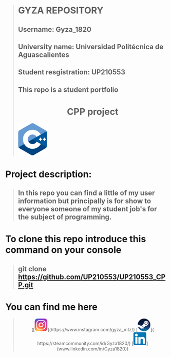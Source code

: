 > # **GYZA REPOSITORY**
> ## **Username:** Gyza_1820
> ## **University name:** Universidad Politécnica de Aguascalientes 
> ## **Student resgistration:** UP210553
> ## **This repo is a student portfolio**
> # <center>  **CPP project**
> <img alt="c++" height="100" src="https://github.com/UP210553/UP210553_CPP/blob/main/Imagenes/c_logo.png"/>
# **Project description:**
> ## In this repo you can find a little of my user information but principally is for show to everyone someone of my student job's for the subject of programming.  
  # **To clone this repo introduce this command on your console**
> ## git clone https://github.com/UP210553/UP210553_CPP.git
# **You can find me here**
> <center> ([<img alt="Error" width="40px" src="https://github.com/UP210553/UP210553_CPP/blob/main/Imagenes/ig_logo.png" />](https://www.instagram.com/gyza_mtz/) [<img alt="Error" width="40px" src="https://github.com/UP210553/UP210553_CPP/blob/main/Imagenes/Steam_icon_logo.svg.png" />]( https://steamcommunity.com/id/Gyza1820/) [<img alt="Error" width="40px" src="https://github.com/UP210553/UP210553_CPP/blob/main/Imagenes/linkedin%20logo.png" />](www.linkedin.com/in/Gyza1820))





